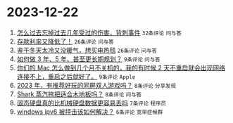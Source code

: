# 2023-12-22

1. [怎么过去忘掉过去几年受过的伤害，背刺事件](https://www.v2ex.com/t/1002485) `32条评论` `问与答`
1. [存款利率又降低了！](https://www.v2ex.com/t/1002484) `26条评论` `问与答`
1. [鉴于冬天太冷又没暖气，想买电热毯](https://www.v2ex.com/t/1002480) `26条评论` `问与答`
1. [如何做 3 年、5 年、甚至更长期规划？](https://www.v2ex.com/t/1002493) `9条评论` `问与答`
1. [你们的 Mac 怎么做到几个月不关机的，我的有时候 2 天不重启就会出现网络连接不上，重启之后就好了。](https://www.v2ex.com/t/1002489) `9条评论` `Apple`
1. [2023 年，有推荐好玩的同屏双人游戏吗？](https://www.v2ex.com/t/1002495) `8条评论` `分享发现`
1. [Shark 蒸汽拖把适合木地板吗？](https://www.v2ex.com/t/1002482) `8条评论` `问与答`
1. [固态硬盘真的比机械硬盘数据更容易丢吗](https://www.v2ex.com/t/1002492) `7条评论` `程序员`
1. [windows ipv6 被抨击该如何解决？](https://www.v2ex.com/t/1002491) `6条评论` `宽带症候群`
